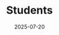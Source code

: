 ---
title: Students
date: 2025-07-20

type: landing

sections:
  - block: people
    content:
      title: Our PhD Students 
      # Choose which groups/teams of users to display.
      #   Edit `user_groups` in each user's profile to add them to one or more of these groups.
      user_groups:
          - PhD
      sort_by: Params.date
      sort_ascending: true
    design:
      show_interests: false
      show_role: true
      show_social: true

  - block: people
    content:
      title: Our MPhill Students 
      # Choose which groups/teams of users to display.
      #   Edit `user_groups` in each user's profile to add them to one or more of these groups.
      user_groups:
          - MPhill
      sort_by: Params.date
      sort_ascending: true
    design:
      show_interests: false
      show_role: true
      show_social: true
---